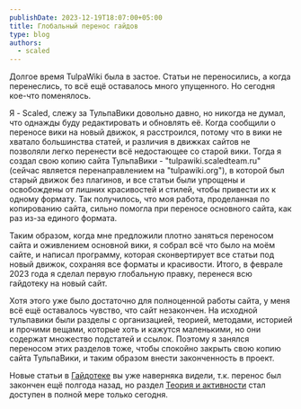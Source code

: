 ```yaml
---
publishDate: 2023-12-19T18:07:00+05:00
title: Глобальный перенос гайдов
type: blog
authors:
  - scaled
---
```

Долгое время TulpaWiki была в застое. Статьи не переносились, а когда перенеслись, то всё ещё оставалось много упущенного. Но сегодня кое-что поменялось.

<!--more-->

Я - Scaled, слежу за ТульпаВики довольно давно, но никогда не думал, что однажды буду редактировать и обновлять её. Когда сообщили о переносе вики на новый движок, я расстроился, потому что в вики не хватало большинства статей, и различия в движках сайтов не позволяли легко перенести всё недостающее со старой вики. Тогда я создал свою копию сайта ТульпаВики - "tulpawiki.scaledteam.ru" (сейчас является перенаправлением на "tulpawiki.org"), в которой был старый движок без плагинов, и все статьи были упрощены и освобождены от лишних красивостей и стилей, чтобы привести их к одному формату. Так получилось, что моя работа, проделанная по копированию сайта, сильно помогла при переносе основного сайта, как раз из-за единого формата.

Таким образом, когда мне предложили плотно заняться переносом сайта и оживлением основной вики, я собрал всё что было на моём сайте, и написал программу, которая сконвертирует все статьи под новый движок, сохраняя все форматы и красивости. Итого, в феврале 2023 года я сделал первую глобальную правку, перенеся всю гайдотеку на новый сайт.

Хотя этого уже было достаточно для полноценной работы сайта, у меня всё ещё оставалось чувство, что сайт незакончен. На исходной тульпавики были разделы с организацией, теорией, методами, историей и прочими вещами, которые хоть и кажутся маленькими, но они содержат множество подстатей и ссылок. Поэтому я занялся переносом этих разделов тоже, чтобы спокойно закрыть свою копию сайта ТульпаВики, и таким образом внести законченность в проект.

Новые статьи в [Гайдотеке](/archive) вы уже наверняка видели, т.к. перенос был закончен ещё полгода назад, но раздел [Теория и активности](/organisation) стал доступен в полной мере только сегодня.
